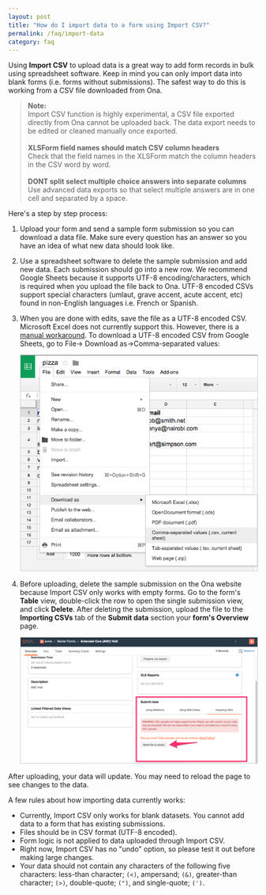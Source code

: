 ```yaml
---
layout: post
title: "How do I import data to a form using Import CSV?"
permalink: /faq/import-data
category: faq
---
```


Using **Import CSV** to upload data is a great way to add form records in bulk using spreadsheet software. Keep in mind you can only import data into blank forms (i.e. forms without submissions). The safest way to do this is working from a CSV file downloaded from Ona.

>**Note:** <br/> Import CSV function is highly experimental, a CSV file exported directly from Ona cannot be uploaded back. The data export needs to be edited or cleaned manually once exported.
<br><br>
**XLSForm field names should match CSV column headers**<br>Check that the field names in the XLSForm match the column headers in the CSV word by word.
<br><br>
**DONT split select multiple choice answers into separate columns**<br> Use advanced data exports so that select multiple answers are in one cell and separated by a space.

Here's a step by step process:

1. Upload your form and send a sample form submission so you can download a data file. Make sure every question has an answer so you have an idea of what new data should look like.

2. Use a spreadsheet software to delete the sample submission and add new data. Each submission should go into a new row. We recommend Google Sheets because it supports UTF-8 encoding/characters, which is required when you upload the file back to Ona. UTF-8 encoded CSVs support special characters (umlaut, grave accent, acute accent, etc) found in non-English languages i.e. French or Spanish.
3.  When you are done with edits, save the file as a UTF-8 encoded CSV. Microsoft Excel does not currently support this. However, there is a [manual workaround](https://help.salesforce.com/apex/HTViewSolution?id=000003837&language=en_US). To download a UTF-8 encoded CSV from Google Sheets, go to File-> Download as->Comma-separated values:

    <img src="/content/screenshots/faq/faq_upload_csv_03.png" width="500px" style="border: 1px solid #cccccc;">

4. Before uploading, delete the sample submission on the Ona website because Import CSV only works with empty forms. Go to the form's **Table** view, double-click the row to open the single submission view, and click **Delete**. After deleting the submission, upload the file to the **Importing CSVs** tab of the **Submit data** section  your **form's Overview** page.

    <img src="/content/screenshots/faq/faq_upload_csv_02.png" width="568px" style="border: 1px solid #cccccc;">

After uploading, your data will update. You may need to reload the page to see changes to the data.

A few rules about how importing data currently works:

* Currently, Import CSV only works for blank datasets. You cannot add data to a form that has existing submissions.
* Files should be in CSV format (UTF-8 encoded).
* Form logic is not applied to data uploaded through Import CSV.
* Right now, Import CSV has no "undo" option, so please test it out before making large changes.
* Your data should not contain any characters of the following five characters: less-than character; `(<)`, ampersand; `(&)`, greater-than character; `(>)`, double-quote; `(")`, and single-quote; `(')`.